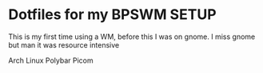 # Dotfiles for my BPSWM SETUP
This is my first time using a WM, before this I was on gnome. I miss gnome but man it was resource intensive  


Arch Linux 
Polybar 
Picom 


